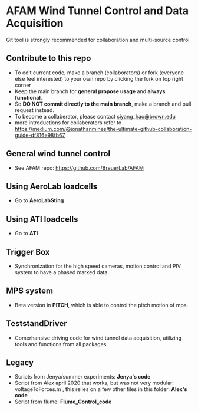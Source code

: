 # AFAM Wind Tunnel Control and Data Acquisition
 Git tool is strongly recommended for collaboration and multi-source control
## Contribute to this repo


- To edit current code, make a branch (collaborators) or fork (everyone else feel interested) to your own repo by clicking the fork on top right corner
- Keep the main branch for **general propose usage** and **always functional**.
- So **DO NOT commit directly to the main branch**, make a branch and pull request instead.
- To become a collaberator, please contact siyang_hao@brown.edu
- more introductions for collaberators refer to  https://medium.com/@jonathanmines/the-ultimate-github-collaboration-guide-df816e98fb67
## General wind tunnel control
- See AFAM repo: https://github.com/BreuerLab/AFAM
## Using AeroLab loadcells 
- Go to **AeroLabSting**
 
## Using ATI loadcells
- Go to **ATI**
## Trigger Box
- Synchronization for the high speed cameras, motion control and PIV system to have a phased marked data.
## MPS system
- Beta version in **PITCH**, which is able to control the pitch motion of mps.
## TeststandDriver
- Comerhansive driving code for wind tunnel data acquisition, utilizing tools and functions from all packages.  
## Legacy

- Scripts from Jenya/summer experiments: **Jenya's code**
- Script from Alex april 2020 that works, but was not very modular: voltageToForces.m , this relies on a few other files in this folder: **Alex's code** 
- Script from flume: **Flume_Control_code**
